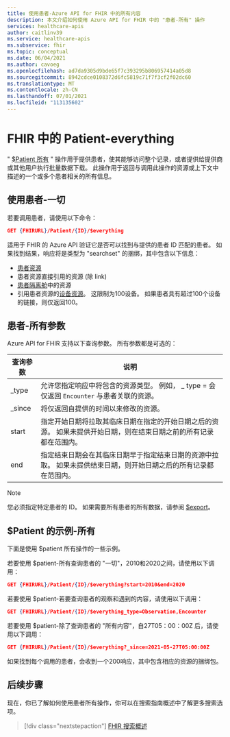 ```yaml
---
title: 使用患者-Azure API for FHIR 中的所有内容
description: 本文介绍如何使用 Azure API for FHIR 中的 "患者-所有" 操作
services: healthcare-apis
author: caitlinv39
ms.service: healthcare-apis
ms.subservice: fhir
ms.topic: conceptual
ms.date: 06/04/2021
ms.author: cavoeg
ms.openlocfilehash: ad7da9305d9bde65f7c393295b806957414a05d8
ms.sourcegitcommit: 8942cdce0108372d6fc5819c71f7f3cf2f02dc60
ms.translationtype: MT
ms.contentlocale: zh-CN
ms.lasthandoff: 07/01/2021
ms.locfileid: "113135602"
---
```

# <a name="patient-everything-in-fhir"></a>FHIR 中的 Patient-everything

" [$Patient 所有](https://www.hl7.org/fhir/patient-operation-everything.html) " 操作用于提供患者，使其能够访问整个记录，或者提供给提供商或其他用户执行批量数据下载。 此操作用于返回与调用此操作的资源或上下文中描述的一个或多个患者相关的所有信息。  

## <a name="use-patient-everything"></a>使用患者-一切
若要调用患者，请使用以下命令：

```json
GET {FHIRURL}/Patient/{ID}/$everything
```
适用于 FHIR 的 Azure API 验证它是否可以找到与提供的患者 ID 匹配的患者。 如果找到结果，响应将是类型为 "searchset" 的捆绑，其中包含以下信息： 
* [患者资源](https://www.hl7.org/fhir/patient.html) 
*  患者资源直接引用的资源 (除 link)  
*  [患者隔离舱](https://www.hl7.org/fhir/compartmentdefinition-patient.html)中的资源
*  引用患者资源的[设备资源](https://www.hl7.org/fhir/device.html)。 这限制为100设备。 如果患者具有超过100个设备的链接，则仅返回100。 


## <a name="patient-everything-parameters"></a>患者-所有参数
Azure API for FHIR 支持以下查询参数。 所有参数都是可选的：

|查询参数        |  说明|
|-----------------------|------------|
| \_type | 允许您指定响应中将包含的资源类型。 例如， \_ type = 会仅返回 `Encounter` 与患者关联的资源。 |
| \_since | 将仅返回自提供的时间以来修改的资源。 |
| start | 指定开始日期将拉取其临床日期在指定的开始日期之后的资源。 如果未提供开始日期，则在结束日期之前的所有记录都在范围内。 |
| end | 指定结束日期会在其临床日期早于指定结束日期的资源中拉取。 如果未提供结束日期，则开始日期之后的所有记录都在范围内。 |

> [!Note]
> 您必须指定特定患者的 ID。 如果需要所有患者的所有数据，请参阅 [$export](export-data.md)。 


## <a name="examples-of-patient-everything"></a>$Patient 的示例-所有 

下面是使用 $patient 所有操作的一些示例。 

若要使用 $patient-所有查询患者的 "一切"，2010和2020之间，请使用以下调用： 

```json
GET {FHIRURL}/Patient/{ID}/$everything?start=2010&end=2020
``` 

若要使用 $patient-若要查询患者的观察和遇到的内容，请使用以下调用： 
```json
GET {FHIRURL}/Patient/{ID}/$everything_type=Observation,Encounter 
```

若要使用 $patient-除了查询患者的 "所有内容"，自27T05：00：00Z 后，请使用以下调用： 

```json
GET {FHIRURL}/Patient/{ID}/$everything?_since=2021-05-27T05:00:00Z 
```

如果找到每个调用的患者，会收到一个200响应，其中包含相应的资源的捆绑包。

## <a name="next-step"></a>后续步骤
现在，你已了解如何使用患者所有操作，你可以在搜索指南概述中了解更多搜索选项。

>[!div class="nextstepaction"]
>[FHIR 搜索概述](overview-of-search.md)